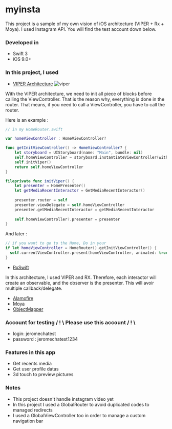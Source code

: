# myinsta

This project is a sample of my own vision of iOS architecture (VIPER + Rx + Moya). I used Instagram API. You will find the test account down below.

### Developed in
* Swift 3
* iOS 9.0+

### In this project, I used
* [VIPER Architecture](https://www.objc.io/issues/13-architecture/viper/)
![viper](https://cdn-images-1.medium.com/max/800/1*0pN3BNTXfwKbf08lhwutag.png)

With the VIPER architecture, we need to init all piece of blocks before calling the ViewController. That is the reason why, everything is done in the router. That means, if you need to call a ViewController, you have to call the router.

Here is an example :

```swift
// in my HomeRouter.swift

var homeViewController : HomeViewController?

func getInitViewController() -> HomeViewController? {
    let storyboard = UIStoryboard(name: "Main", bundle: nil)
    self.homeViewController = storyboard.instantiateViewController(withIdentifier: "HomeViewController") as? HomeViewController
    self.initViper()
    return self.homeViewController
}

fileprivate func initViper() {
    let presenter = HomePresenter()
    let getMediaRecentInteractor = GetMediaRecentInteractor()
    
    presenter.router = self
    presenter.viewDelegate = self.homeViewController
    presenter.getMediaRecentInteractor = getMediaRecentInteractor
    
    self.homeViewController?.presenter = presenter
}
```

And later :

```swift
// if you want to go to the Home, Do in your
if let homeViewController = HomeRouter().getInitViewController() {
  self.currentViewController.present(homeViewController, animated: true, completion: nil)
}
```

* [RxSwift](http://reactivex.io/)

In this architecture, I used VIPER and RX. Therefore, each interactor will create an observable, and the observer is the presenter.
This will avoir multiple callback/delegate.

* [Alamofire](https://github.com/Alamofire/Alamofire)
* [Moya](https://github.com/Moya/Moya)
* [ObjectMapper](https://github.com/Hearst-DD/ObjectMapper)

### Account for testing / ! \ Please use this account / ! \
* login: jeromechatest
* password : jeromechatest1234

### Features in this app
* Get recents media
* Get user profile datas
* 3d touch to preview pictures

### Notes
* This project doesn't handle instagram video yet
* In this project I used a GlobalRouter to avoid duplicated codes to managed redirects
* I used a GlobalViewController too in order to manage a custom navigation bar

